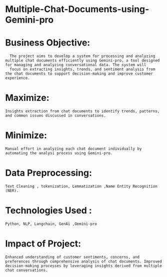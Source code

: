 # Multiple-Chat-Documents-using-Gemini-pro

# Business Objective:
      The project aims to develop a system for processing and analyzing multiple chat documents efficiently using Gemini-pro, a tool designed for managing and analyzing conversational data. The system will 
      focus on extracting insights, trends, and sentiment analysis from the chat documents to support decision-making and improve customer experience.

# Maximize: 
    Insights extraction from chat documents to identify trends, patterns, and common issues discussed in conversations.

# Minimize: 
    Manual effort in analyzing each chat document individually by automating the analysi process using Gemini-pro.

# Data Preprocessing: 
    Text Cleaning , tokenization, Lemmatization ,Name Entity Recognition (NER).

# Technologies Used :
    Python, NLP, Langchain, GenAi ,Gemini-pro

# Impact of Project:
    Enhanced understanding of customer sentiments, concerns, and preferences through comprehensive analysis of chat documents. Improved decision-making processes by leveraging insights derived from multiple 
    chat conversations.
